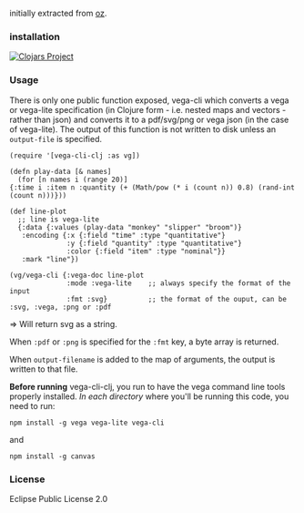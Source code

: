 
initially extracted from [oz](https://github.com/metasoarous/oz).

### installation

[![Clojars Project](https://img.shields.io/clojars/v/vega-cli-clj.svg)](https://clojars.org/vega-cli-clj)

### Usage

There is only one public function exposed, vega-cli which converts a vega or vega-lite specification (in Clojure form - i.e. nested maps and vectors - rather than json) and converts it to a pdf/svg/png or vega json (in the case of vega-lite). The output of this function is not written to disk unless an `output-file` is specified.

    (require '[vega-cli-clj :as vg])
    
    (defn play-data [& names]
      (for [n names i (range 20)]
    {:time i :item n :quantity (+ (Math/pow (* i (count n)) 0.8) (rand-int (count n)))}))
    
    (def line-plot
      ;; line is vega-lite
      {:data {:values (play-data "monkey" "slipper" "broom")}
       :encoding {:x {:field "time" :type "quantitative"}
                  :y {:field "quantity" :type "quantitative"}
                  :color {:field "item" :type "nominal"}}
       :mark "line"})
       
    (vg/vega-cli {:vega-doc line-plot
                  :mode :vega-lite    ;; always specify the format of the input
                  :fmt :svg}          ;; the format of the ouput, can be :svg, :vega, :png or :pdf
                  
=> Will return svg as a string.

When `:pdf` or `:png` is specified for the `:fmt` key, a byte array is returned.

When `output-filename` is added to the map of arguments, the output is written to that file.

**Before running** vega-cli-clj, you run to have the vega command line tools properly installed.
*In each directory* where you'll be running this code, you need to run:

    npm install -g vega vega-lite vega-cli
    
and

    npm install -g canvas


### License 

Eclipse Public License 2.0
